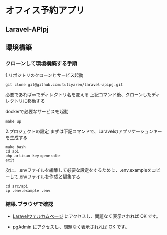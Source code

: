 # オフィス予約アプリ
## Laravel-APIpj



## 環境構築

### クローンして環境構築する手順
1.リポジトリのクローンとサービス起動
```
git clone git@github.com:tutiyaren/laravel-apipj.git
```
必要であれば``mv``でディレクトリ名を変える
上記コマンド後、クローンしたディレクトリに移動する

dockerで必要なサービスを起動
```
make up
```

2.プロジェクトの設定
まずは下記コマンドで、Laravelのアプリケーションキーを生成する
```
make bash
cd api
php artisan key:generate
exit
```

次に、.envファイルを編集して必要な設定をするために、.env.exampleをコピーして.envファイルを作成と編集する
```
cd src/api
cp .env.example .env
```


### 結果.ブラウザで確認

- [Laravelウェルカムページ](http://localhost:8081) にアクセスし、問題なく表示されれば OK です。  

- [pgAdmin](http://localhost:8080) にアクセスし、問題なく表示されれば OK です。
